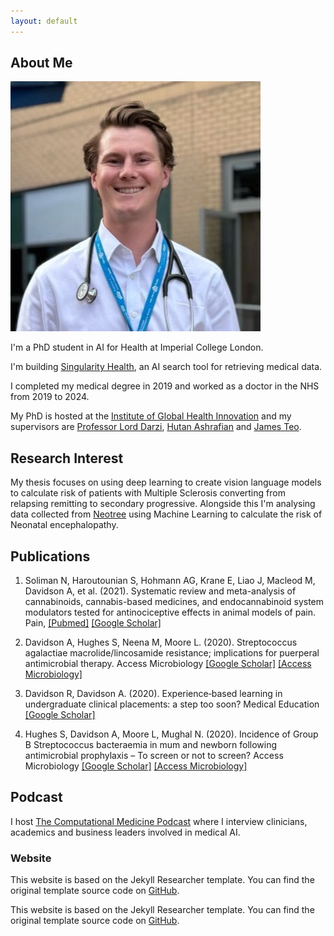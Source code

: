 ```yaml
---
layout: default
---
```


## About Me

<img class="profile-picture" src="assets/images/headshot.jpg" alt="Profile picture">

I'm a PhD student in AI for Health at Imperial College London.

I'm building [Singularity Health](https://www.singularity-health.io), an AI search tool for retrieving medical data.

I completed my medical degree in 2019 and worked as a doctor in the NHS from 2019 to 2024. 

My PhD is hosted at the [Institute of Global Health Innovation](https://www.imperial.ac.uk/global-health-innovation/) and my supervisors are [Professor Lord Darzi](https://en.wikipedia.org/wiki/Ara_Darzi,_Baron_Darzi_of_Denham), [Hutan Ashrafian](https://en.wikipedia.org/wiki/Hutan_Ashrafian) and [James Teo](https://kclpure.kcl.ac.uk/portal/en/persons/james.teo).

## Research Interest

My thesis focuses on using deep learning to create vision language models to calculate risk of patients with Multiple Sclerosis converting from relapsing remitting to secondary progressive. Alongside this I'm analysing data collected from [Neotree](https://www.neotree.com) using Machine Learning to calculate the risk of Neonatal encephalopathy.

## Publications

1. Soliman N, Haroutounian S, Hohmann AG, Krane E, Liao J, Macleod M, Davidson A, et al. (2021). Systematic review and meta-analysis of cannabinoids, cannabis-based medicines, and endocannabinoid system modulators tested for antinociceptive effects in animal models of pain.
Pain, [[Pubmed]](https://pubmed.ncbi.nlm.nih.gov/33729209/) [[Google Scholar]](https://scholar.google.com/citations?view_op=view_citation&hl=en&user=D4HwTiIAAAAJ&citation_for_view=D4HwTiIAAAAJ:qjMakFHDy7sC)

2. Davidson A, Hughes S, Neena M, Moore L. (2020).
Streptococcus agalactiae macrolide/lincosamide resistance; implications for puerperal antimicrobial therapy. Access Microbiology [[Google Scholar]](https://scholar.google.com/citations?view_op=view_citation&hl=en&user=D4HwTiIAAAAJ&citation_for_view=D4HwTiIAAAAJ:u-x6o8ySG0sC) [[Access Microbiology]](https://www.microbiologyresearch.org/content/journal/acmi/10.1099/acmi.fis2019.po0023)

3. Davidson R, Davidson A. (2020).
Experience‐based learning in undergraduate clinical placements: a step too soon?
Medical Education [[Google Scholar]](https://scholar.google.com/citations?view_op=view_citation&hl=en&user=D4HwTiIAAAAJ&citation_for_view=D4HwTiIAAAAJ:u5HHmVD_uO8C)

4. Hughes S, Davidson A, Moore L, Mughal N. (2020).
Incidence of Group B Streptococcus bacteraemia in mum and newborn following antimicrobial prophylaxis – To screen or not to screen?
Access Microbiology [[Google Scholar]](https://scholar.google.com/citations?view_op=view_citation&hl=en&user=D4HwTiIAAAAJ&citation_for_view=D4HwTiIAAAAJ:u5HHmVD_uO8C) [[Access Microbiology]](https://www.microbiologyresearch.org/content/journal/acmi/10.1099/acmi.fis2019.po0176)

## Podcast

I host [The Computational Medicine Podcast](https://open.spotify.com/show/3HusiGdATbicaW4pdRAxF9?si=035c5199d8df4e38) where I interview clinicians, academics and business leaders involved in medical AI.


### Website

This website is based on the Jekyll Researcher template. You can find the original template source code on <a href="https://github.com/ankitsultana/researcher">GitHub</a>.
<p class="site-footer-note">This website is based on the Jekyll Researcher template. You can find the original template source code on <a href="https://github.com/ankitsultana/researcher">GitHub</a>.</p>



